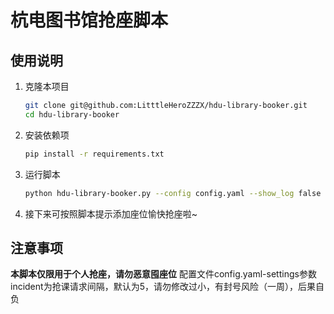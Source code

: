 # 杭电图书馆抢座脚本

## 使用说明

1. 克隆本项目

    ```bash
    git clone git@github.com:LitttleHeroZZZX/hdu-library-booker.git
    cd hdu-library-booker
    ```

2. 安装依赖项

    ```bash
    pip install -r requirements.txt
    ```

3. 运行脚本

    ```bash
    python hdu-library-booker.py --config config.yaml --show_log false
    ```

4. 接下来可按照脚本提示添加座位愉快抢座啦~

## 注意事项

**本脚本仅限用于个人抢座，请勿恶意囤座位**
配置文件config.yaml-settings参数incident为抢课请求间隔，默认为5，请勿修改过小，有封号风险（一周），后果自负
